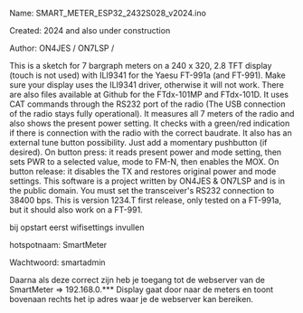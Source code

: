 Name:		SMART_METER_ESP32_2432S028_v2024.ino

Created:	2024 and also under construction

Author:	ON4JES / ON7LSP / 


 This is a sketch for 7 bargraph meters on a 240 x 320, 2.8 TFT display (touch is not used) with ILI9341 for the Yaesu FT-991a (and FT-991).
 Make sure your display uses the ILI9341 driver, otherwise it will not work.
 There are also files available at Github for the FTdx-101MP and FTdx-101D.
 It uses CAT commands through the RS232 port of the radio (The USB connection of the radio stays fully operational).
 It measures all 7 meters of the radio and also shows the present power setting.
 It checks with a green/red indication if there is connection with the radio with the correct baudrate.
 It also has an external tune button possibility. Just add a momentary pushbutton (if desired).
 On button press: it reads present power and mode setting, then sets PWR to a selected value, mode to FM-N, then enables the MOX.
 On button release: it disables the TX and restores original power and mode settings.
 This software is a project written by ON4JES & ON7LSP and is in the public domain.
 You must set the transceiver's RS232 connection to 38400 bps.
 This is version 1234.T first release, only tested on a FT-991a, but it should also work on a FT-991.

 bij opstart eerst wifisettings invullen
 
 hotspotnaam: SmartMeter 
 
 Wachtwoord: smartadmin
 

 Daarna als deze correct zijn heb je toegang tot de webserver van de SmartMeter => 192.168.0.***
 Display gaat door naar de meters en toont bovenaan rechts het ip adres waar je de webserver kan bereiken.

